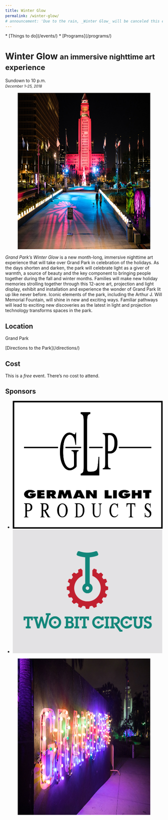 ```yaml
---
title: Winter Glow
permalink: /winter-glow/
# announcement: 'Due to the rain, _Winter Glow_ will be canceled this evening. December 5–6, 2018'
---
```


<nav markdown="1">
* [Things to do](/events/)
* [Programs](/programs/)
</nav>

Winter Glow <small>an immersive nighttime art experience</small>
==============================================================

Sundown to 10 p.m.<br />
_<small>December 1–25, 2018</small>_

<figure>
  <img src="/uploads/programs/winter-glow.jpg" alt="Winter glow" height="500" />
</figure>

_Grand Park’s Winter Glow_ is a new month-long, immersive nighttime art experience that will take over Grand Park in celebration of the holidays.  As the days shorten and darken, the park will celebrate light as a giver of warmth, a source of beauty and the key component to bringing people together during the fall and winter months.  Families will make new holiday memories strolling together through this 12-acre art, projection and light display, exhibit and installation and experience the wonder of Grand Park lit up like never before.  Iconic elements of the park, including the Arthur J. Will Memorial Fountain, will shine in new and exciting ways.  Familiar pathways will lead to exciting new discoveries as the latest in light and projection technology transforms spaces in the park.

## Location

Grand Park

<p class="action" markdown="1">
[Directions to the Park](/directions/)
</p>

## Cost

This is a _free_ event. There’s no cost to attend.

## Sponsors

<ul class="logos">
  <li><img src="/uploads/programs/winter-glow/german-light.svg" alt="German Light Products" /></li>
  <li><a href="https://twobitcircus.com/"><img src="/uploads/programs/winter-glow/two-bit-circus.png" alt="Two Bit Circus" /></a></li>
</ul>

<figure>
  <img src="/uploads/programs/winter-glow-2.jpg" alt="Winter glow" height="500" />
</figure>

